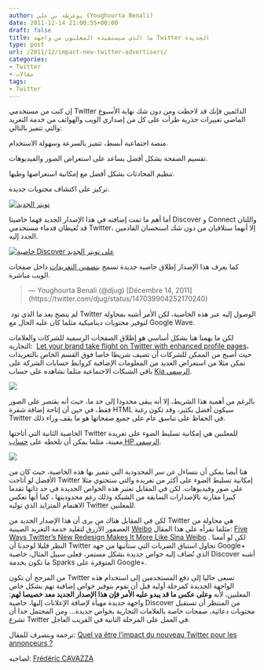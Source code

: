 ```yaml
---
author: يوغرطة بن علي (Youghourta Benali)
date: 2011-12-14 21:00:55+00:00
draft: false
title: ما الذي سيستفيده المعلنون من واجهة Twitter الجديدة
type: post
url: /2011/12/impact-new-twitter-advertisers/
categories:
- Twitter
- مقالات
tags:
- Twitter
---
```


إن كنت من مستخدمي Twitter الدائمين فإنك قد لاحظت ومن دون شك نهاية الأسبوع الماضي تغييرات جذرية طرأت على كل من إصداري الويب والهواتف من خدمة التغريد والتي تتميز بالتالي:




منصة اجتماعية أبسط، تتميز بالسرعة وسهولة الاستخدام.




تقسيم الصفحة بشكل أفضل يساعد على استعراض الصور والفيديوهات.




تنظيم المحادثات بشكل أفضل مع إمكانية استعراضها وطيها.




تركيز على اكتشاف محتويات جديدة.




[![تويتر الجديد](http://socialmedia4arab.com/wp-content/uploads/2011/12/News-Twitter1.png)
](http://socialmedia4arab.com/wp-content/uploads/2011/12/News-Twitter1.png)




أما أهم ما تمت إضافته في هذا الإصدار الجديد فهما خاصيتا Discover و Connect واللتان قد تُغيظان قدماء مستخدمي Twitter، إلا أنهما ستلاقيان من دون شك استحسان القادمين الجدد إليه.




<!-- more -->




[![خاصية Discover على تويتر الجديد](http://socialmedia4arab.com/wp-content/uploads/2011/12/News-Twitter-Discover.png)
](http://socialmedia4arab.com/wp-content/uploads/2011/12/News-Twitter-Discover.png)




كما يعرف هذا الإصدار إطلاق خاصية جديدة تسمح [بتضمين التغريدات](https://dev.twitter.com/docs/embedded-tweets) داخل صفحات الويب مباشرة.





<blockquote>— Youghourta Benali (@djug) [Décembre 14, 2011](https://twitter.com/djug/status/147039904252170240)</blockquote>





 لم يتضح بعد ما الذي تود Twitter الوصول إليه عبر هذه الخاصية، لكن الأمر أشبه بمحاولة لتوفير محتويات ديناميكية مثلما كان عليه الحال مع Google Wave.




لكن ما يهمنا هنا بشكل أساسي هو إطلاق الصفحات الرسمية للشركات والعلامات التجارية:  [Let your brand take flight on Twitter with enhanced profile pages](http://advertising.twitter.com/2011/12/let-your-brand-take-flight-on-twitter.html)، حيث أصبح من الممكن للشركات أن تضيف شريطا خاصا فوق القسم الخاص بالتغريدات تمكن مثلا من استعراض العديد من المعلومات الإضافية كروابط حسابات الشركة على باقي الشبكات الاجتماعية مثلما نشاهده على حساب [Kia الرسمي](https://twitter.com/#!/kia).




[![](http://socialmedia4arab.com/wp-content/uploads/2011/12/kia-twitter.png)
](http://socialmedia4arab.com/wp-content/uploads/2011/12/kia-twitter.png)




بالرغم من أهمية هذا الشريط، إلا أنه يبقى محدودا إلى حد ما، حيث أنه يقتصر على الصور فقط، في حين أن إتاحة إضافة شفرة HTML سيكون أفضل بكثير، وقد تكون رغبة Twitter في الحفاظ على تناسق عام على جميع صفحاتها هو ما يقف وراء ذلك.




الخاصية الثانية التي أتاحتها Twitter للمعلنين هي إمكانية تسليط الضوء على تغريدة معينة، مثلما يمكن أن نلحظه على [حساب HP الرسمي](https://twitter.com/#%21/hp).




[![](http://socialmedia4arab.com/wp-content/uploads/2011/12/Twitter-HP.jpg)
](http://socialmedia4arab.com/wp-content/uploads/2011/12/Twitter-HP.jpg)




هنا أيضا يمكن أن نتساءل عن سر المحدودية التي تتميز بها هذه الخاصية، حيث كان من الأفضل لو أتاحت Twitter إمكانية تسليط الضوء على أكثر من تغريدة والتي ستحتوي مثلا على صور وفيديوهات. لكن في المقابل تعتبر هذه الخواص الجديدة في حد ذاتها تقدما كبيرا مقارنة بالإصدارات السابقة من الشبكة وذلك رغم محدوديتها ، كما أنها تعكس الاهتمام المتزايد الذي توليه Twitter للمعلنين.




لكن في المقابل هناك من يرى أن هذا الإصدار الجديد من Twitter هي محاولة من العصفور الأزرق لتقليد خدمة التغريد الصينية [Weibo](http://www.weibo.com) مثلما نقرأه على هذا المقال: [Five Ways Twitter’s New Redesign Makes It More Like Sina Weibo](http://paidcontent.org/article/419-five-ways-twitters-new-redesign-makes-it-more-like-sina-weibo/) . لكن لو أمعنا النظر قليلا لوجدنا أن Twitter تحاول استباق الضربات التي ستأتيها من جهة Google+ الذي تُضاف إليه خواص جديدة بشكل مستمر، فعلى سبيل المثال، خاصية Discover أشبه ما تكون بخدمة Sparks المتوفرة على Google+.




من المرجح أن تكون Twitter تسعى حاليا إلى دفع المستخدمين إلى استخدام هذه الواجهة الجديدة كمرحلة أولية قبل أن تقوم بتوفير خواص إضافية تهم بشكل خاص المعلنين، لأنه **وعلى عكس ما قد يبدو عليه الأمر فإن هذا الإصدار الجديد معد خصيصا لهم**: واجهة جديدة مهيأة لإضافة الإعلانات إليها، خاصية Discover من المنتظر أن تستقبل محتويات دعائية، صفحات خاصة بالعلامات التجارية بخواص جديدة... ومن المحتمل جدا أن تشرع Twitter في العمل على المرحلة الثانية في القريب العاجل.




ترجمة وبتصرف للمقال: [Quel va être l’impact du nouveau Twitter pour les annonceurs ?](http://www.mediassociaux.fr/2011/12/12/quel-va-etre-limpact-du-nouveau-twitter-pour-les-annonceurs/)




لصاحبه: [Frédéric CAVAZZA](https://twitter.com/#%21/FredCavazza)
